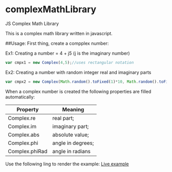 # complexMathLibrary
JS Complex Math Library

This is a complex math library written in javascript.

##Usage:
First thing, create a compplex number:

Ex1: Creating a number = 4 + j5 (j is the imaginary number)
```js
var cmpx1 = new Complex(4,5);//uses rectangular notation
```

Ex2: Creating a number with random integer real and imaginary parts
```js
var cmpx2 = new Complex(Math.random().toFixed(1)*10, Math.random().toFixed(1)*10);
```

When a complex number is created the following properties are filled automatically:

Property | Meaning
-----------|-----------
Complex.re | real part;
Complex.im | imaginary part;
Complex.abs | absolute value;
Complex.phi | angle in degrees;
Complex.phiRad | angle in radians


Use the following ling to render the example:
[Live example](https://rawgit.com/jrussi/complexMathLibrary/master/example.html)
